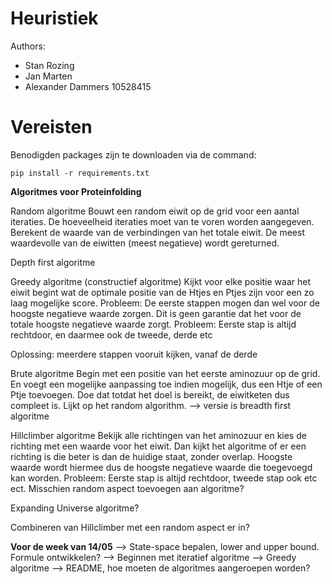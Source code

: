 # Heuristiek
Authors:

- Stan Rozing
- Jan Marten
- Alexander Dammers 10528415

<h1> Vereisten </h1>
Benodigden packages zijn te downloaden via de command:

```
pip install -r requirements.txt
```

<b>Algoritmes voor Proteinfolding</b>

Random algoritme
Bouwt een random eiwit op de grid voor een aantal iteraties. De hoeveelheid iteraties moet van te voren worden aangegeven. Berekent de waarde van de verbindingen van het totale eiwit.
De meest waardevolle van de eiwitten (meest negatieve) wordt gereturned.

Depth first algoritme


Greedy algoritme (constructief algoritme)
Kijkt voor elke positie waar het eiwit begint wat de optimale positie van de Htjes en Ptjes zijn voor een zo laag mogelijke score.
Probleem: De eerste stappen mogen dan wel voor de hoogste negatieve waarde zorgen. Dit is geen garantie dat het voor de totale hoogste negatieve waarde zorgt. 
Probleem: Eerste stap is altijd rechtdoor, en daarmee ook de tweede, derde etc

Oplossing: meerdere stappen vooruit kijken, vanaf de derde

Brute algoritme
Begin met een positie van het eerste aminozuur op de grid. En voegt een mogelijke aanpassing toe indien mogelijk, dus een Htje of een Ptje toevoegen. Doe dat totdat het doel is bereikt, de eiwitketen dus compleet is. Lijkt op het random algorithm. 
  --> versie is breadth first algoritme


Hillclimber algoritme
Bekijk alle richtingen van het aminozuur en kies de richting met een waarde voor het eiwit. Dan kijkt het algoritme of er een richting is die beter is dan de huidige staat, zonder overlap. Hoogste waarde wordt hiermee dus de hoogste negatieve waarde die toegevoegd kan worden. 
Probleem: Eerste stap is altijd rechtdoor, tweede stap ook etc ect. Misschien random aspect toevoegen aan algoritme?

Expanding Universe algoritme?

Combineren van Hillclimber met een random aspect er in?

<b>Voor de week van 14/05</b>
--> State-space bepalen, lower and upper bound. Formule ontwikkelen?
--> Beginnen met iteratief algoritme
--> Greedy algoritme
--> README, hoe moeten de algoritmes aangeroepen worden?

